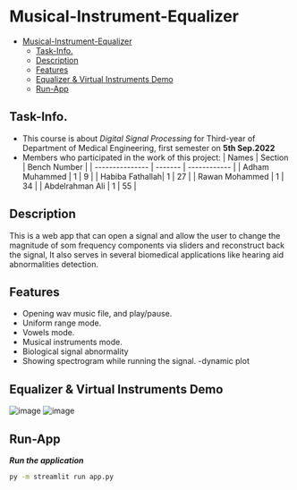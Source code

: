 # Musical-Instrument-Equalizer

- [Musical-Instrument-Equalizer](#musical-instrument-equalizer)
  - [Task-Info.](#task-info.)
  - [Description](#description)
  - [Features](#features)
  - [Equalizer & Virtual Instruments Demo](#equalizer--virtual-instruments-demo)
  - [Run-App](#run-app)

## Task-Info. 
- This course is about _Digital Signal Processing_ for Third-year of Department of Medical Engineering, first semester on **5th Sep.2022**
- Members who participated in the work of this project:
  | Names           | Section | Bench Number |
  | --------------- | ------- | ------------ |
  | Adham Muhammed  |    1    |      9       |
  | Habiba Fathallah|    1    |     27       |
  | Rawan Mohammed  |    1    |     34       |
  | Abdelrahman Ali |    1    |     55       |
  
## Description
   This is a web app that can open  a signal and allow the user to change the magnitude of som frequency components via sliders and reconstruct back the signal, It also serves in several biomedical applications like hearing aid abnormalities detection.  

## Features
- Opening wav music file, and play/pause.
- Uniform range mode.
- Vowels mode.
- Musical instruments mode.
- Biological signal abnormality
- Showing spectrogram while running the signal.
-dynamic plot

## Equalizer & Virtual Instruments Demo
![image](https://user-images.githubusercontent.com/81479927/202538914-a118fd13-54f9-4cda-871b-5441d88a059d.png)
![image](https://user-images.githubusercontent.com/81479927/202539111-83faf74e-970a-4d85-926f-73983a50cdfc.png)


## Run-App

**_Run the application_**
```sh
py -m streamlit run app.py
